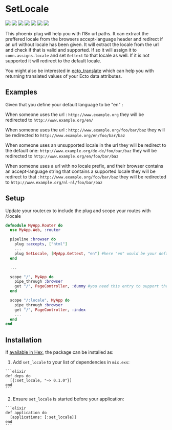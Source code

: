 # SetLocale
![](https://img.shields.io/hexpm/v/set_locale.svg) ![](https://img.shields.io/hexpm/dt/set_locale.svg) ![](https://img.shields.io/hexpm/dw/set_locale.svg) ![](https://img.shields.io/coveralls/smeevil/set_locale.svg) ![](https://img.shields.io/github/issues/smeevil/set_locale.svg) ![](https://img.shields.io/github/issues-pr/smeevil/set_locale.svg) ![](https://semaphoreci.com/api/v1/smeevil/currency_formatter/branches/master/shields_badge.svg)


This phoenix plug will help you with I18n url paths.
It can extract the preffered locale from the browsers accept-language header and redirect if an url without locale has been given.
It will extract the locale from the url and check if that is valid and supported. If so it will assign it to ```conn.assigns.locale``` and set ```Gettext``` to that locale as well.
If it is not supported it will redirect to the default locale.

 You might also be interested in [ecto_translate](https://github.com/smeevil/ecto_translate) which can help you with returning translated values of your Ecto data attributes.
## Examples

Given that you define your default language to be "en" :

When someone uses the url : ```http://www.example.org``` they will be redirected to ```http://www.example.org/en/```

When someone uses the url : ```http://www.example.org/foo/bar/baz``` they will be redirected to ```http://www.example.org/en/foo/bar/baz```

When someone uses an unsupported locale in the url they will be redirect to the default one: ```http://www.example.org/de-de/foo/bar/baz``` they will be redirected to ```http://www.example.org/en/foo/bar/baz```

When someone uses a url with no locale prefix, and their browser contains an accept-language string that contains a supported locale they will be redirect to that : ```http://www.example.org/foo/bar/baz``` they will be redirected to ```http://www.example.org/nl-nl/foo/bar/baz```


## Setup

Update your router.ex to include the plug and scope your routes with /:locale

```elixir
defmodule MyApp.Router do
  use MyApp.Web, :router

  pipeline :browser do
    plug :accepts, ["html"]
    ...
    plug SetLocale, [MyApp.Gettext, "en"] #here "en" would be your default locale
  end

  ...

  scope "/", MyApp do
    pipe_through :browser
    get "/", PageController, :dummy #you need this entry to support the default root without a locale, it will never be called
  end

  scope "/:locale", MyApp do
    pipe_through :browser
    get "/", PageController, :index
    ...
  end
end
```



## Installation

If [available in Hex](https://hex.pm/docs/publish), the package can be installed as:

  1. Add `set_locale` to your list of dependencies in `mix.exs`:

    ```elixir
    def deps do
      [{:set_locale, "~> 0.1.0"}]
    end
    ```

  2. Ensure `set_locale` is started before your application:

    ```elixir
    def application do
      [applications: [:set_locale]]
    end
    ```

